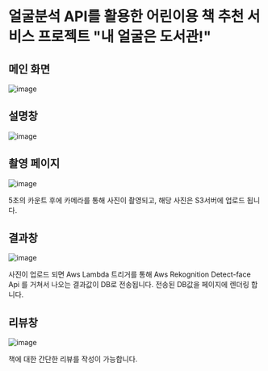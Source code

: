 
# 얼굴분석 API를 활용한 어린이용 책 추천 서비스 프로젝트 "내 얼굴은 도서관!"

## 메인 화면 

![image](https://user-images.githubusercontent.com/105473305/206640406-b6a9ee0f-b764-43c5-88cb-173ca755c6e5.png)

## 설명창 

![image](https://user-images.githubusercontent.com/105473305/206640552-66cca776-2a05-4349-800d-f295e159aeeb.png)

## 촬영 페이지

![image](https://user-images.githubusercontent.com/105473305/206640703-bd7fb11b-ba6b-488b-bcec-616755326210.png)

5초의 카운트 후에 카메라를 통해 사진이 촬영되고, 해당 사진은 S3서버에 업로드 됩니다.

## 결과창

![image](https://user-images.githubusercontent.com/105473305/206640793-f70e4472-82d7-4fe2-98fc-4714dd7f2e1a.png)

사진이 업로드 되면 Aws Lambda 트리거를 통해 Aws Rekognition Detect-face Api 를 거쳐서 나오는 결과값이 DB로 전송됩니다.
전송된 DB값을 페이지에 렌더링 합니다.

## 리뷰창

![image](https://user-images.githubusercontent.com/105473305/206641037-5546fec7-3fd6-434e-b63a-d14d64a7546d.png)

책에 대한 간단한 리뷰를 작성이 가능합니다.
